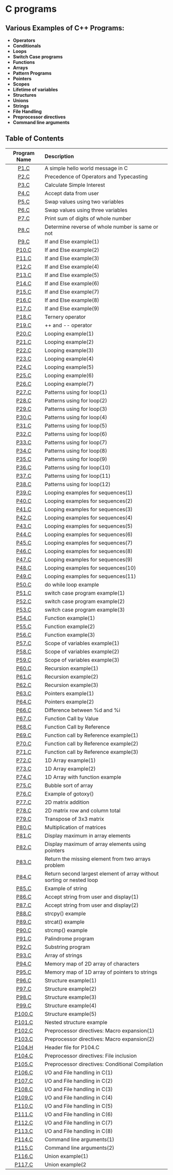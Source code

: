# C programs


## Various Examples of C++ Programs:

* **Operators**
* **Conditionals**
* **Loops**
* **Switch Case programs**
* **Functions**
* **Arrays**
* **Pattern Programs**
* **Pointers**
* **Scopes**
* **Lifetime of variables**
* **Structures**
* **Unions**
* **Strings**
* **File Handling**
* **Preprocessor directives**
* **Command line arguments**





## Table of Contents

| Program Name                     | Description                          |
| :-----------------------------:  | :--------------------------------    |
|[P1.C](P1.C)             |A simple hello world message in C|
|[P2.C](P2.C)             |Precedence of Operators and Typecasting|
|[P3.C](P3.C)             |Calculate Simple Interest|
|[P4.C](P4.C)             |Accept data from user|
|[P5.C](P5.C)             |Swap values using two variables|
|[P6.C](P6.C)             |Swap values using three variables|
|[P7.C](P7.C)             |Print sum of digits of whole number|
|[P8.C](P8.C)             |Determine reverse of whole number is same or not|
|[P9.C](P9.C)             |If and Else example(1)|
|[P10.C](P10.C)           |If and Else example(2)|
|[P11.C](P11.C)           |If and Else example(3)|
|[P12.C](P12.C)           |If and Else example(4)|
|[P13.C](P13.C)           |If and Else example(5)|
|[P14.C](P14.C)           |If and Else example(6)|
|[P15.C](P15.C)           |If and Else example(7)|
|[P16.C](P16.C)           |If and Else example(8)|
|[P17.C](P17.C)           |If and Else example(9)|
|[P18.C](P18.C)           |Ternery operator|
|[P19.C](P19.C)           |++ and -- operator|
|[P20.C](P20.C)           |Looping example(1)|
|[P21.C](P21.C)           |Looping example(2)|
|[P22.C](P22.C)           |Looping example(3)|
|[P23.C](P23.C)           |Looping example(4)|
|[P24.C](P24.C)           |Looping example(5)|
|[P25.C](P25.C)           |Looping example(6)|
|[P26.C](P26.C)           |Looping example(7)|
|[P27.C](P27.C)           |Patterns using for loop(1)|
|[P28.C](P28.C)           |Patterns using for loop(2)|
|[P29.C](P29.C)           |Patterns using for loop(3)|
|[P30.C](P30.C)           |Patterns using for loop(4)|
|[P31.C](P31.C)           |Patterns using for loop(5)|
|[P32.C](P32.C)           |Patterns using for loop(6)|
|[P33.C](P33.C)           |Patterns using for loop(7)|
|[P34.C](P34.C)           |Patterns using for loop(8)|
|[P35.C](P35.C)           |Patterns using for loop(9)|
|[P36.C](P36.C)           |Patterns using for loop(10)|
|[P37.C](P37.C)           |Patterns using for loop(11)|
|[P38.C](P38.C)           |Patterns using for loop(12)|
|[P39.C](P39.C)           |Looping examples for sequences(1)|
|[P40.C](P40.C)           |Looping examples for sequences(2)|
|[P41.C](P41.C)           |Looping examples for sequences(3)|
|[P42.C](P42.C)           |Looping examples for sequences(4)|
|[P43.C](P43.C)           |Looping examples for sequences(5)|
|[P44.C](P44.C)           |Looping examples for sequences(6)|
|[P45.C](P45.C)           |Looping examples for sequences(7)|
|[P46.C](P46.C)           |Looping examples for sequences(8)|
|[P47.C](P47.C)           |Looping examples for sequences(9)|
|[P48.C](P48.C)           |Looping examples for sequences(10)|
|[P49.C](P49.C)           |Looping examples for sequences(11)|
|[P50.C](P50.C)           |do while loop example|
|[P51.C](P51.C)           |switch case program example(1)|
|[P52.C](P52.C)           |switch case program example(2)|
|[P53.C](P53.C)           |switch case program example(3)|
|[P54.C](P54.C)           |Function example(1)|
|[P55.C](P55.C)           |Function example(2)|
|[P56.C](P56.C)           |Function example(3)|
|[P57.C](P57.C)           |Scope of variables example(1)|
|[P58.C](P58.C)           |Scope of variables example(2)|
|[P59.C](P59.C)           |Scope of variables example(3)|
|[P60.C](P60.C)           |Recursion example(1)|
|[P61.C](P61.C)           |Recursion example(2)|
|[P62.C](P62.C)           |Recursion example(3)|
|[P63.C](P63.C)           |Pointers example(1)|
|[P64.C](P64.C)           |Pointers example(2)|
|[P66.C](P66.C)           |Difference between %d and %i|
|[P67.C](P67.C)           |Function Call by Value|
|[P68.C](P68.C)           |Function Call by Reference|
|[P69.C](P69.C)           |Function call by Reference example(1)|
|[P70.C](P70.C)           |Function call by Reference example(2)|
|[P71.C](P71.C)           |Function call by Reference example(3)|
|[P72.C](P72.C)           |1D Array example(1)|
|[P73.C](P73.C)           |1D Array example(2)|
|[P74.C](P74.C)           |1D Array with function example|
|[P75.C](P75.C)           |Bubble sort of array|
|[P76.C](P76.C)           |Example of gotoxy()|
|[P77.C](P77.C)           |2D matrix addition|
|[P78.C](P78.C)           |2D matrix row and column total|
|[P79.C](P79.C)           |Transpose of 3x3 matrix|
|[P80.C](P80.C)           |Multiplication of matrices|
|[P81.C](P81.C)           |Display maximum in array elements|
|[P82.C](P82.C)           |Display maximum of array elements using pointers|
|[P83.C](P83.C)           |Return the missing element from two arrays problem|
|[P84.C](P84.C)           |Return second largest element of array without sorting or nested loop|
|[P85.C](P85.C)           |Example of string|
|[P86.C](P86.C)           |Accept string from user and display(1)|
|[P87.C](P87.C)           |Accept string from user and display(2)|
|[P88.C](P88.C)           |strcpy() example|
|[P89.C](P89.C)           |strcat() example|
|[P90.C](P90.C)           |strcmp() example|
|[P91.C](P91.C)           |Palindrome program|
|[P92.C](P92.C)           |Substring program|
|[P93.C](P93.C)           |Array of strings|
|[P94.C](P94.C)           |Memory map of 2D array of characters|
|[P95.C](P95.C)           |Memory map of 1D array of pointers to strings|
|[P96.C](P96.C)           |Structure example(1)|
|[P97.C](P97.C)           |Structure example(2)|
|[P98.C](P98.C)           |Structure example(3)|
|[P99.C](P99.C)           |Structure example(4)|
|[P100.C](P100.C)         |Structure example(5)|
|[P101.C](P101.C)         |Nested structure example|
|[P102.C](P102.C)         |Preprocessor directives: Macro expansion(1)|
|[P103.C](P103.C)         |Preprocessor directives: Macro expansion(2)|
|[P104.H](P104.H)         |Header file for P104.C|
|[P104.C](P104.C)         |Preprocessor directives: File inclusion|
|[P105.C](P105.C)         |Preprocessor directives: Conditional Compilation|
|[P106.C](P106.C)         |I/O and File handling in C(1)|
|[P107.C](P107.C)         |I/O and File handling in C(2)|
|[P108.C](P108.C)         |I/O and File handling in C(3)|
|[P109.C](P109.C)         |I/O and File handling in C(4)|
|[P110.C](P110.C)         |I/O and File handling in C(5)|
|[P111.C](P111.C)         |I/O and File handling in C(6)|
|[P112.C](P112.C)         |I/O and File handling in C(7)|
|[P113.C](P113.C)         |I/O and File handling in C(8)|
|[P114.C](P114.C)         |Command line arguments(1)|
|[P115.C](P115.C)         |Command line arguments(2)|
|[P116.C](P116.C)         |Union example(1)|
|[P117.C](P117.C)         |Union example(2|
         
